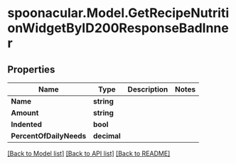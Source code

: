 # spoonacular.Model.GetRecipeNutritionWidgetByID200ResponseBadInner

## Properties

Name | Type | Description | Notes
------------ | ------------- | ------------- | -------------
**Name** | **string** |  | 
**Amount** | **string** |  | 
**Indented** | **bool** |  | 
**PercentOfDailyNeeds** | **decimal** |  | 

[[Back to Model list]](../README.md#documentation-for-models) [[Back to API list]](../README.md#documentation-for-api-endpoints) [[Back to README]](../README.md)

